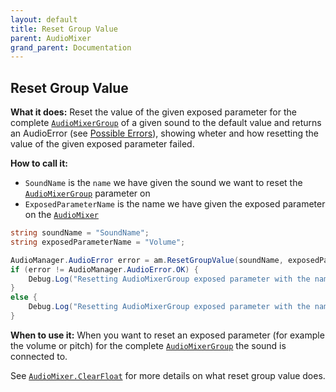 ```yaml
---
layout: default
title: Reset Group Value
parent: AudioMixer
grand_parent: Documentation
---
```


## Reset Group Value
**What it does:**
Reset the value of the given exposed parameter for the complete [```AudioMixerGroup```](https://docs.unity3d.com/2021.2/Documentation/ScriptReference/Audio.AudioMixerGroup.html) of a given sound to the default value and returns an AudioError (see [Possible Errors](https://mathewhdyt.github.io/Unity-Audio-Manager/docs/documentation/index/#possible-errors)), showing wheter and how resetting the value of the given exposed parameter failed.

**How to call it:**
- ```SoundName``` is the ```name``` we have given the sound we want to reset the [```AudioMixerGroup```](https://docs.unity3d.com/2021.2/Documentation/ScriptReference/Audio.AudioMixerGroup.html) parameter on
- ```ExposedParameterName``` is the name we have given the exposed parameter on the [```AudioMixer```](https://docs.unity3d.com/2021.2/Documentation/ScriptReference/Audio.AudioMixer.html)

```csharp
string soundName = "SoundName";
string exposedParameterName = "Volume";

AudioManager.AudioError error = am.ResetGroupValue(soundName, exposedParameterName);
if (error != AudioManager.AudioError.OK) {
    Debug.Log("Resetting AudioMixerGroup exposed parameter with the name " + exposedParameterName + " on the sound called: " + soundName + " failed with error id: " + err);
}
else {
    Debug.Log("Resetting AudioMixerGroup exposed parameter with the name " + exposedParameterName + " on the sound called: " + soundName + " succesfull");
}
```

**When to use it:**
When you want to reset an exposed parameter (for example the volume or pitch) for the complete [```AudioMixerGroup```](https://docs.unity3d.com/2021.2/Documentation/ScriptReference/Audio.AudioMixerGroup.html) the sound is connected to.

See [```AudioMixer.ClearFloat```](https://docs.unity3d.com/2019.1/Documentation/ScriptReference/Audio.AudioMixer.ClearFloat.html) for more details on what reset group value does.
